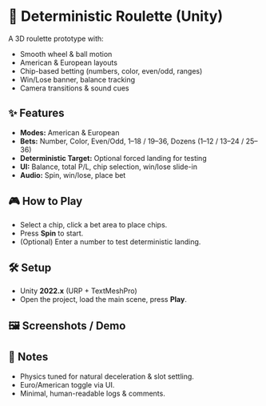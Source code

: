 # 🎯 Deterministic Roulette (Unity)

A 3D roulette prototype with:
- Smooth wheel & ball motion
- American & European layouts
- Chip-based betting (numbers, color, even/odd, ranges)
- Win/Lose banner, balance tracking
- Camera transitions & sound cues

## ✨ Features
- **Modes:** American & European
- **Bets:** Number, Color, Even/Odd, 1–18 / 19–36, Dozens (1–12 / 13–24 / 25–36)
- **Deterministic Target:** Optional forced landing for testing
- **UI:** Balance, total P/L, chip selection, win/lose slide-in
- **Audio:** Spin, win/lose, place bet

## 🎮 How to Play
- Select a chip, click a bet area to place chips.
- Press **Spin** to start.
- (Optional) Enter a number to test deterministic landing.

## 🛠 Setup
- Unity **2022.x** (URP + TextMeshPro)
- Open the project, load the main scene, press **Play**.


## 🖼 Screenshots / Demo


## 📌 Notes
- Physics tuned for natural deceleration & slot settling.
- Euro/American toggle via UI.
- Minimal, human-readable logs & comments.

